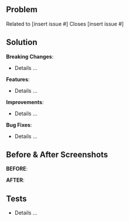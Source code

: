 <!--
    Template adapted from Open Government Products <https://github.com/opengovsg>.
    Delete the section(s) that are not relevant to your Pull Request (PR).
-->

## Problem
<!-- What problem are you trying to solve? What issue does this close or is related to? -->

Related to [insert issue #]
Closes [insert issue #]

## Solution
<!-- How did you solve the problem? -->

**Breaking Changes**:
<!-- If this PR contain any backward incompatible changes, what are they and should there be special considerations for release? -->
- Details ...

**Features**:
<!-- State any new features this PR introduces. -->
- Details ...

**Improvements**:
<!-- What improvements or enhancements does this PR provide? -->
- Details ...

**Bug Fixes**:
<!-- Any bug fixes? -->
- Details ...

## Before & After Screenshots

**BEFORE**:
<!-- [insert screenshot here] -->

**AFTER**:
<!-- [insert screenshot here] -->

## Tests
<!-- What tests, if any, should be run to confirm functionality? -->
- Details ...
